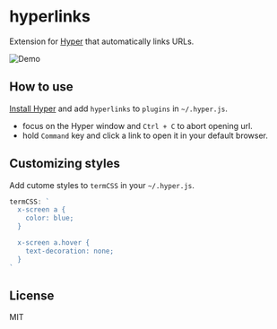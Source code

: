 # hyperlinks

Extension for [Hyper](https://hyper.is) that automatically links URLs.

![Demo](https://cloud.githubusercontent.com/assets/775227/16933009/4fd309a0-4d85-11e6-99b5-720185f4b7d8.gif)

## How to use

[Install Hyper](https://hyper.is/#installation) and add `hyperlinks` to `plugins`
in `~/.hyper.js`.

- focus on the Hyper window and `Ctrl + C` to abort opening url.
- hold `Command` key and click a link to open it in your default browser.

## Customizing styles

Add cutome styles to `termCSS` in your `~/.hyper.js`.

```js
termCSS: `
  x-screen a {
    color: blue;
  }

  x-screen a.hover {
    text-decoration: none;
  }
`
```


## License

MIT
